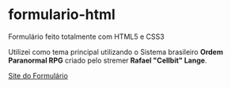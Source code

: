 # formulario-html

Formulário feito totalmente com HTML5 e CSS3

 <P>Utilizei como tema principal utilizando o Sistema brasileiro <strong>Ordem Paranormal RPG</strong> criado pelo stremer<strong> Rafael "Cellbit" Lange</strong>.</P>

<a href="https://guidorodrigues.github.io/formulario-html/formulario">Site do Formulário</a>
